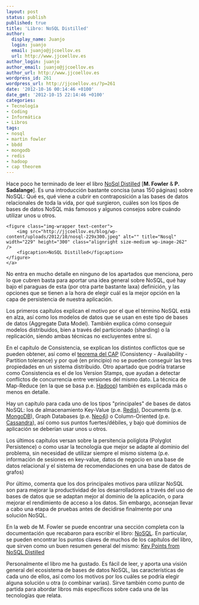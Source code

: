 ```yaml
---
layout: post
status: publish
published: true
title: 'Libro: NoSQL Distilled'
author:
  display_name: Juanjo
  login: juanjo
  email: juanjo@jjcoellov.es
  url: http://www.jjcoellov.es
author_login: juanjo
author_email: juanjo@jjcoellov.es
author_url: http://www.jjcoellov.es
wordpress_id: 261
wordpress_url: http://jjcoellov.es/?p=261
date: '2012-10-16 00:14:46 +0100'
date_gmt: '2012-10-15 22:14:46 +0100'
categories:
- Tecnología
- Coding
- Informática
- Libros
tags:
- nosql
- martin fowler
- bbdd
- mongodb
- redis
- hadoop
- cap theorem
---
```

<p>Hace poco he terminado de leer el libro <a href="http://www.amazon.com/gp/product/0321826620" title="NoSQL Distilled" target="_blank">NoSql Distilled</a> [<strong>M. Fowler</strong> & <strong>P. Sadalange</strong>]. Es una introducción bastante concisa (unas 150 páginas) sobre NoSQL: Qué es, qué viene a cubrir en contraposición a las bases de datos relacionales de toda la vida, por qué surgieron, cuáles son los tipos de bases de datos NoSQL más famosos y algunos consejos sobre cuándo utilizar unos u otros. </p>
<p>

    <figure class="img-wrapper text-center">
        <img src="http://jjcoellov.es/blog/wp-content/uploads/2012/10/nosql-229x300.jpeg" alt="" title="Nosql" width="229" height="300" class="alignright size-medium wp-image-262" />
        <figcaption>NoSQL Distilled</figcaption>
    </figure>
    </a>
</p>
<p>No entra en mucho detalle en ninguno de los apartados que menciona, pero lo que cubren basta para aportar una idea general sobre NoSQL, qué hay bajo el paraguas de esta (por otra parte bastante laxa) definición, y las opciones que se tienen a la hora de elegir cuál es la mejor opción en la capa de persistencia de nuestra aplicación. </p>
<p>Los primeros capítulos explican el motivo por el que el término NoSQL está en alza, así como los modelos de datos que se usan en este tipo de bases de datos (Aggregate Data Model). También explica cómo conseguir modelos distribuidos, bien a través del particionado (sharding) o la replicación, siendo ambas técnicas no excluyentes entre sí. </p>
<p>En el capítulo de Consistencia, se explican los distintos conflictos que se pueden obtener, así como el <a href="http://en.wikipedia.org/wiki/CAP_theorem" title="CAP Theorem" target="_blank">teorema del CAP</a> (Consistency - Availability - Partition tolerance) y por qué (en principio) no se pueden conseguir las tres propiedades en un sistema distribuido. Otro apartado que podría tratarse como Consistencia es el de los Version Stamps, que ayudan a detectar conflictos de concurrencia entre versiones del mismo dato. La técnica de Map-Reduce (en la que se basa p.e. <a href="http://hadoop.apache.org/" title="Hadoop" target="_blank">Hadoop</a>) también es explicada más o menos en detalle. </p>
<p>Hay un capítulo para cada uno de los tipos "principales" de bases de datos NoSQL: los de almacenamiento Key-Value (p.e. <a href="http://redis.io/" title="Redis" target="_blank">Redis</a>), Documents (p.e. <a href="http://www.mongodb.org/" title="MongoDB" target="_blank">MongoDB</a>), Graph Databases (p.e. <a href="http://neo4j.org/" title="Neo4J" target="_blank">Neo4j</a>) o Column-Oriented (p.e. <a href="http://cassandra.apache.org/" target="_blank">Cassandra</a>), así como sus puntos fuertes/débiles, y bajo qué dominios de aplicación se deberían usar unos u otros. </p>
<p>Los últimos capítulos versan sobre la persitencia políglota (Polyglot Persistence) o como usar la tecnología que mejor se adapte al dominio del problema, sin necesidad de utilizar siempre el mismo sistema (p.e. información de sesiones en key-value, datos de negocio en una base de datos relacional y el sistema de recomendaciones en una base de datos de grafos)</p>
<p>Por último, comenta que los dos principales motivos para utilizar NoSQL son para mejorar la productividad de los desarrolladores a través del uso de bases de datos que se adaptan mejor al dominio de la aplicación, o para mejorar el rendimiento de acceso a los datos. Sin embargo, aconsejan llevar a cabo una etapa de pruebas antes de decidirse finalmente por una solución NoSQL.</p>
<p>En la web de M. Fowler se puede encontrar una sección completa con la documentación que recabaron para escribir el libro: <a href="http://martinfowler.com/nosql.html" title="NoSQL" target="_blank">NoSQL</a>. En particular, se pueden encontrar los puntos claves de muchos de los capítulos del libro, que sirven como un buen resumen general del mismo: <a href="http://martinfowler.com/articles/nosqlKeyPoints.html" title="Key Points from NoSQL Distilled" target="_blank">Key Points from NoSQL Distilled</a> </p>
<p>Personalmente el libro me ha gustado. Es fácil de leer, y aporta una visión general del ecosistema de bases de datos NoSQL, las características de cada uno de ellos, así como los motivos por los cuáles se podría elegir alguna solución u otra (o combinar varias). Sirve también como punto de partida para abordar libros más específicos sobre cada una de las tecnologías que relata.</p>
